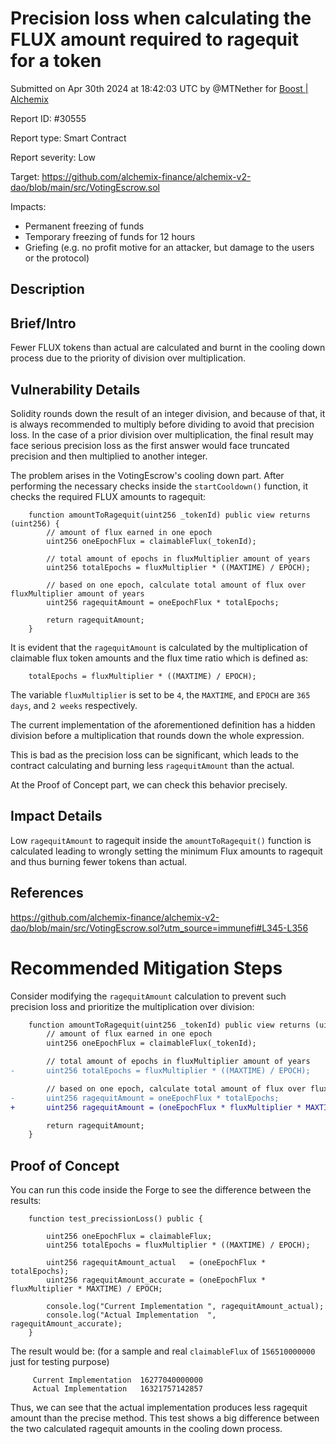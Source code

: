 
# Precision loss when calculating the FLUX amount required to ragequit for a token

Submitted on Apr 30th 2024 at 18:42:03 UTC by @MTNether for [Boost | Alchemix](https://immunefi.com/bounty/alchemix-boost/)

Report ID: #30555

Report type: Smart Contract

Report severity: Low

Target: https://github.com/alchemix-finance/alchemix-v2-dao/blob/main/src/VotingEscrow.sol

Impacts:
- Permanent freezing of funds
- Temporary freezing of funds for 12 hours
- Griefing (e.g. no profit motive for an attacker, but damage to the users or the protocol)

## Description
## Brief/Intro
Fewer FLUX tokens than actual are calculated and burnt in the cooling down process due to the priority of division over multiplication.

## Vulnerability Details
Solidity rounds down the result of an integer division, and because of that, it is always recommended to multiply before 
dividing to avoid that precision loss. In the case of a prior division over multiplication, the final result may face serious precision loss
as the first answer would face truncated precision and then multiplied to another integer.

The problem arises in the VotingEscrow's cooling down part. After performing the necessary checks inside the `startCooldown()` function, it checks the required FLUX amounts to ragequit:

```Solidity
    function amountToRagequit(uint256 _tokenId) public view returns (uint256) {
        // amount of flux earned in one epoch
        uint256 oneEpochFlux = claimableFlux(_tokenId);

        // total amount of epochs in fluxMultiplier amount of years
        uint256 totalEpochs = fluxMultiplier * ((MAXTIME) / EPOCH);

        // based on one epoch, calculate total amount of flux over fluxMultiplier amount of years
        uint256 ragequitAmount = oneEpochFlux * totalEpochs;

        return ragequitAmount;
    }
```

It is evident that the `ragequitAmount` is calculated by the multiplication of claimable flux token amounts and the flux time ratio which is defined as:

```Solidity
    totalEpochs = fluxMultiplier * ((MAXTIME) / EPOCH);
```

The variable `fluxMultiplier` is set to be `4`, the `MAXTIME`, and `EPOCH` are `365 days`, and `2 weeks` respectively. 

The current implementation of the aforementioned definition has a hidden division before a multiplication that rounds down the whole expression. 

This is bad as the precision loss can be significant, which leads to the contract calculating and burning less `ragequitAmount` than the actual.

At the Proof of Concept part, we can check this behavior precisely.

## Impact Details
Low `ragequitAmount` to ragequit inside the `amountToRagequit()` function is calculated leading to wrongly setting the minimum Flux amounts to ragequit and thus burning fewer tokens than actual.

## References

https://github.com/alchemix-finance/alchemix-v2-dao/blob/main/src/VotingEscrow.sol?utm_source=immunefi#L345-L356

# Recommended Mitigation Steps
Consider modifying the `ragequitAmount` calculation to prevent such precision loss and prioritize the multiplication over division:

```Diff
    function amountToRagequit(uint256 _tokenId) public view returns (uint256) {
        // amount of flux earned in one epoch
        uint256 oneEpochFlux = claimableFlux(_tokenId);

        // total amount of epochs in fluxMultiplier amount of years
-       uint256 totalEpochs = fluxMultiplier * ((MAXTIME) / EPOCH);

        // based on one epoch, calculate total amount of flux over fluxMultiplier amount of years
-       uint256 ragequitAmount = oneEpochFlux * totalEpochs;
+       uint256 ragequitAmount = (oneEpochFlux * fluxMultiplier * MAXTIME) / EPOCH;

        return ragequitAmount;
    }
```




## Proof of Concept

You can run this code inside the Forge to see the difference between the results:

```Solidity
    function test_precissionLoss() public {

        uint256 oneEpochFlux = claimableFlux;
        uint256 totalEpochs = fluxMultiplier * ((MAXTIME) / EPOCH);

        uint256 ragequitAmount_actual   = (oneEpochFlux * totalEpochs);
        uint256 ragequitAmount_accurate = (oneEpochFlux * fluxMultiplier * MAXTIME) / EPOCH;
        
        console.log("Current Implementation ", ragequitAmount_actual);
        console.log("Actual Implementation  ", ragequitAmount_accurate);
    }
```

The result would be: (for a sample and real `claimableFlux` of `156510000000` just for testing purpose)

```
     Current Implementation  16277040000000
     Actual Implementation   16321757142857
```
Thus, we can see that the actual implementation produces less ragequit amount than the precise method.
This test shows a big difference between the two calculated ragequit amounts in the cooling down process.